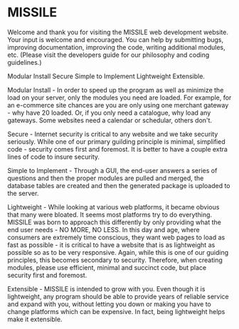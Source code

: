 # MISSILE

Welcome and thank you for visiting the MISSILE web development website.  Your input is welcome and encouraged.  You can help by
submitting bugs, improving documentation, improving the code, writing additional modules, etc.  (Please visit the developers guide 
for our philosophy and coding guidelines.)

Modular Install Secure Simple to Implement Lightweight Extensible.

Modular Install - In order to speed up the program as well as minimize the load on your server, only the modules you need are
loaded.  For example, for an e-commerce site chances are you are only using one merchant gateway - why have 20 loaded.  Or, if you
only need a catalogue, why load any gateways.  Some websites need a calendar or schedular, others don't.

Secure - Internet security is critical to any website and we take security seriously.  While one of our primary guilding
principle is minimal, simplified code - security comes first and foremost.  It is better to have a couple extra lines of code to 
insure security.

Simple to Implement - Through a GUI, the end-user answers a series of questions and then the proper modules are pulled and merged,
the database tables are created and then the generated package is uploaded to the server.

Lightweight - While looking at various web platforms, it became obvious that many were bloated.  It seems most platforms try to do
everything.  MISSILE was born to approach this differently by only providing what the end user needs - NO MORE, NO LESS.  In this 
day and age, where consumers are extremely time conscious, they want web pages to load as fast as possible - it is critical to
have a website that is as lightweight as possible so as to be very responsive.  Again, while this is one of our guiding 
principles, this becomes secondary to security.  Therefore, when creating modules, please use efficient, minimal and 
succinct code, but place security first and foremost.

Extensible - MISSILE is intended to grow with you.  Even though it is lightweight, any program should be able to provide years of 
reliable service and expand with you, without letting you down or making you have to change platforms which can be expensive.  In 
fact, being lightweight helps make it extensible.
